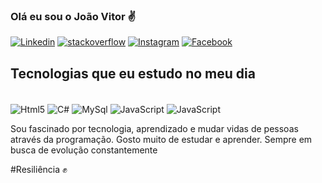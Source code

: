

### Olá eu sou o João Vitor ✌️

[![Linkedin](https://img.shields.io/badge/LinkedIn-0077B5?style=for-the-badge&logo=linkedin&logoColor=white)](https://www.linkedin.com/in/joao-vitor-rios-28290b1b7/)
[![stackoverflow](https://img.shields.io/badge/Stack_Overflow-FE7A16?style=for-the-badge&logo=stack-overflow&logoColor=white)](https://stackoverflow.com/users/18482526/jo%c3%a3o-vitor-rios)
[![Instagram](https://img.shields.io/badge/Instagram-E4405F?style=for-the-badge&logo=instagram&logoColor=white)](https://www.instagram.com/riosz4_/)
[![Facebook](https://img.shields.io/badge/Facebook-1877F2?style=for-the-badge&logo=facebook&logoColor=white)](https://www.facebook.com/flmrios/)



## Tecnologias que eu estudo no meu dia

<div style="display: inline-block;"><br/>
    <img align="center" alt ="Html5" src = "https://img.shields.io/badge/HTML5-E34F26?style=for-the-badge&logo=html5&logoColor=white"/>
    <img align="center" alt ="C#" src = "https://img.shields.io/badge/C%23-239120?style=for-the-badge&logo=c-sharp&logoColor=white"/>
    <img align="center" alt ="MySql" src = "https://img.shields.io/badge/MySQL-00000F?style=for-the-badge&logo=mysql&logoColor=white"/>
    <img align="center" alt ="JavaScript" src = "https://img.shields.io/badge/JavaScript-F7DF1E?style=for-the-badge&logo=javascript&logoColor=black"/>
    <img align="center" alt ="JavaScript" src = "https://img.shields.io/badge/Python-3776AB?style=for-the-badge&logo=python&logoColor=white"/>
</div><br/>

Sou fascinado por tecnologia, aprendizado e mudar vidas de pessoas através da programação.
Gosto muito de estudar e aprender. Sempre em busca de evolução constantemente

#Resiliência ✊
